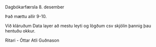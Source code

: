 Dagbókarfærsla 8. desember

Það mættu allir 9-10.

Við kláruðum Data layer að mestu leyti og lögðum csv skjölin þannig þau hentuðu okkur.

Ritari - Óttar Atli Guðnason